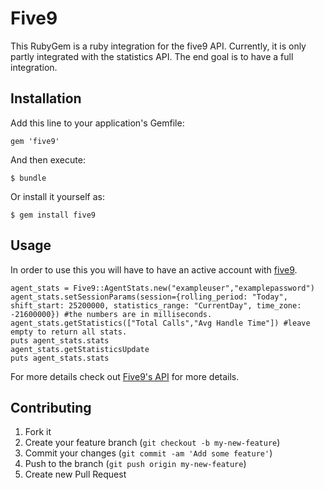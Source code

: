 # Five9

This RubyGem is a ruby integration for the five9 API. Currently, it is only partly integrated with the statistics API. The end goal is to have a full integration.

## Installation

Add this line to your application's Gemfile:

    gem 'five9'

And then execute:

    $ bundle

Or install it yourself as:

    $ gem install five9

## Usage

In order to use this you will have to have an active account with [five9](www.five9.com).
	
	agent_stats = Five9::AgentStats.new("exampleuser","examplepassword")
	agent_stats.setSessionParams(session={rolling_period: "Today", shift_start: 25200000, statistics_range: "CurrentDay", time_zone: -21600000}) #the numbers are in milliseconds.
	agent_stats.getStatistics(["Total Calls","Avg Handle Time"]) #leave empty to return all stats.
	puts agent_stats.stats
	agent_stats.getStatisticsUpdate
	puts agent_stats.stats


For more details check out [Five9's API](http://www.five9.com/for_developers/call-center-cloud-computing.htm) for more details.

## Contributing

1. Fork it
2. Create your feature branch (`git checkout -b my-new-feature`)
3. Commit your changes (`git commit -am 'Add some feature'`)
4. Push to the branch (`git push origin my-new-feature`)
5. Create new Pull Request
